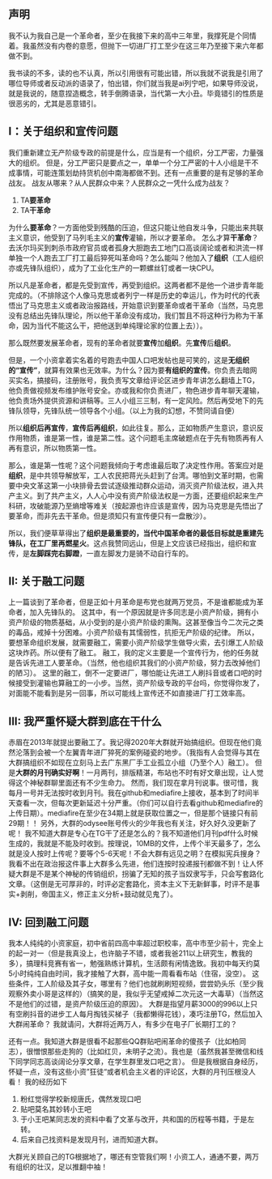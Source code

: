 ## 声明
我不认为我自己是一个革命者，至少在我接下来的高中三年里，我撑死是个同情着。我虽然没有内卷的意愿，但抛下一切进厂打工至少在这三年乃至接下来六年都做不到。

我书读的不多，读的也不认真，所以引用很有可能出错，所以我就不说我是引用了哪位导师或者反动派的语录了，怕出错，你们就当我是ai列宁吧，如果导师没说，就是我说的，随意捏造概念，转手倒腾语录，当代第一大小丑。毕竟错引的性质是很恶劣的，尤其是恶意错引。

## I：关于组织和宣传问题

我们重新建立无产阶级专政的前提是什么，应当是有一个组织，分工严密，力量强大的组织。
但是，分工严密只是要点之一，单单一个分工严密的十人小组是干不成事情，可能连策划劫持货机创中南海都做不到。还有一点重要的是有足够的革命战友。
战友从哪来？从人民群众中来？人民群众之一凭什么成为战友？
1. TA**要革命**
2. TA**干革命**

为什么**要革命**？一方面他受到残酷的压迫，但这只能让他自发斗争，只能出来共联主义意识，他受到了马列毛主义的**宣传**灌输，所以才要革命。
怎么才算**干革命**？去沃尔玛买到刺杀市政府官员或者孤身大胆跑去工地门口高谈阔论或者和洪流一样单独一个人跑去工厂打工最后猝死叫革命吗？怎么能叫？他加入了**组织**（工人组织亦或先锋队组织），成为了工业化生产的一颗螺丝钉或者一块CPU。

所以凡是革命者，都是先受到宣传，再受到组织。这两者都不是他一个进步青年能完成的。（不排除这个人像马克思或者列宁一样是历史的幸运儿，作为时代的代表悟出了马克思主义或者政治报路线，开始意识到要革命或者干革命（当然，马克思没有总结出先锋队理论，所以他干革命没有成功，我们暂且不将这种行为称为干革命，因为当代不能这么干，把他送到单纯理论家的位置上去））。

那么既然要发展革命者，现有的革命者就要**宣传**加**组织**。先**宣传**后**组织**。

但是，一个小资拿着实名着的号跑去中国人口吧发帖也是可笑的，这是**无组织的“宣传”**，就算有效果也无效率。为什么？因为要**有组织的宣传**。你负责去暗网买实名，搞接码，注册账号，我负责写文章给评论区进步青年讲怎么翻墙上TG，他负责做视频发布维护账号安全。亦或我和你负责进厂，物色进步青年聊天灌输，他负责场外提供资源和讲稿等。三人小组三三制，有一定风险。然后再受地下的先锋队领导，先锋队统一领导各个小组。（以上为我的幻想，不赞同请自便）

所以**组织后再宣传**，**宣传后再组织**，如此往复。那么，正如物质产生意识，意识反作用物质，谁是第一性，谁是第二性。这个问题毛主席破题点在于先有物质再有人再有意识，所以物质第一性。

那么，谁是第一性呢？这个问题我倾向于考虑谁最后取了决定性作用。答案应对是**组织**，是中共领导解放军，工人农民把蒋光头赶到了台湾。哪怕到文革时期，也需要中央文革这第一小块排骨去尝试逐级推动群众运动，消灭资产阶级法权，进入共产主义。到了共产主义，人人心中没有资产阶级法权是一方面，还要组织起来生产科研，攻破能源乃至熵增等难关（按起源也许应该是宣传，因为马克思是先悟出了要革命，而非先去干革命。但是须知只有宣传便只有一盘散沙）。

所以，我们便草草得出了**组织是最重要的，当代中国革命者的最低目标就是重建先锋队，在工厂里再燃星火**。这点我赞同远山，但是上文应该已经指出，组织和宣传，是**左脚踩完右脚蹬**，一直左脚发力是骑不动自行车的。

## II: 关于融工问题

上一篇谈到了革命者，但是正如十月革命是布党也就两万党员，不是谁都能成为革命者，加入先锋队的。
这其中，有一个原因就是许多同志是小资产阶级，拥有小资产阶级的物质基础，从小受到的是小资产阶级的熏陶。这甚至像当今二次元之类的毒品，戒掉十分困难。小资产阶级有其懦弱性，抗拒无产阶级的纪律。
所以，要想革命组织发展，就需要融工，需要小资产阶级学生做导火索，去引爆工人阶级这块炸药。所以便有了融工。
融工，我的定义主要是一个宣传行为，他的任务就是告诉先进工人要革命。（当然，他也组织其我们的小资产阶级，努力去改掉他们的陋习）。
这里的融工，倒不一定要进厂，哪怕能让先进工人刷抖音或者口吧的时候接受到灌输也算融工的一小步。当然，资产阶级专政的平台吗，你觉得你发了，对面能不能看到是另一回事，所以可能线上宣传还不如直接进厂打工效率高。

## III: 我严重怀疑大群到底在干什么
赤眉在2013年就提出要融工了。我记得2020年大群就开始搞组织。但现在他们竟然沦落到会被一个左翼青年进厂猝死的案例碰瓷的地步。（我指有人会觉得与其在大群搞组织不如现在立刻马上去广东黑厂手工业孤立小组（乃至个人）融工）。
但是**大群的月刊确实好啊**！一月两刊，排版精湛，布站也不时有好文章出现，让人觉得这个神秘群聊里面还有不少生命力。
然而，我们现在拿月刊说事。很可惜，我每月一号并无法按时收到月刊。我在github和mediafire上接收，基本到了时间半天查看一次，但每次更新延迟十分严重。（你们可以自行去看github和mediafire的上传日期）。mediafire在至少在34期上就是获取位置之一，但是那个链接只有前29期！！
另外，大群的odysee账号传火的少年我也有关注，好久好久没更新了呢！
我不知道大群是专心在TG干了还是怎么的？我不知道他们月刊pdf什么时候生成的，我就是不能及时收到。按理说，10MB的文件，上传个半天最多了，怎么就是没人按时上传呢？要等个5-6天呢！不会大群有远见之明？在模拟宪兵搜身？
我看不出在政治报这件事上大群多么先进，他们连按时投递报刊都做不到！让人怀疑大群是不是某个神秘的传销组织，拐骗了无知的孩子当奴隶写手，只会写套路化文章。（这倒是无可厚非的，时评必定套路化，资本主义下无新鲜事，时评不是事实+剥削，帝国主义，修正主义分析+鼓动就见鬼了）。
## IV: 回到融工问题
我本人纯纯的小资家庭，初中省前四高中率超过职校率，高中市至少前十，完全上的起一对一（但是我真没上，也许脑子不错，或者我爸211以上研究生，教我的多），搞理科竞赛有省一，勉强熟练计算机，生活颇有闲情逸致。我初中每天约莫5小时纯纯自由时间，我才接触了大群，高中能一周看看布站（住宿，没空）。
这些条件，工人阶级及其子女，哪里有？他们也就刷刷短视频，尝尝奶头乐（至少我观察外卖小哥是这样的）（搞笑的是，我似乎无望戒掉二次元这一大毒草）（当然这不是他们的过错，是资产阶级压迫的原因）。
大群是指望月薪3000的996以上只有空刷抖音的进步工人每月掏钱买梯子（我都懒得花钱），凑巧注册TG，然后加入大群闹革命？
我就请问，大群将近两万人，有多少在电子厂长期打工的？

还有一点。我知道大群是很看不起那些QQ群贴吧闹革命的傻孩子（比如柏同志），很憎恨那些走狗的（比如红贝，未明子之流）。我也是（虽然我甚至微信和线下同学同志高谈阔论分享文章，在学生群里发口吧之言）。
但是我根据自身经历，怀疑一点，没有这些小资”狂徒“或者机会主义者的评论区，大群的月刊压根没人看！
我的经历如下
1. 粉红觉得学校新规唐氏，偶然发现口吧
2. 贴吧莫名其妙转小王吧
3. 于小王吧某同志发的资料中看了文革与改开，共和国的历程等书籍，于是左转。
4. 后来自己找资料是发现月刊，进而知道大群。

大群光关顾自己的TG根据地了，哪还有空管我们啊！小资工人，通通不要，两万有组织的壮汉，足以推翻中袖！




<!--stackedit_data:
eyJoaXN0b3J5IjpbLTk1MzI3MTYyMCwtMTU5MjM4NDUzLC0xMz
M1MTU5ODIwLC0yMDg4NzQ2NjEyXX0=
-->